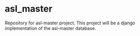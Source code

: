 # asl_master
Repository for asl-master project.  This project will be a django implementation of the asl-master database.

